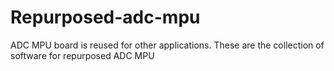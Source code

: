 # Repurposed-adc-mpu
ADC MPU board is reused for other applications.  These are the collection of software for repurposed ADC MPU
